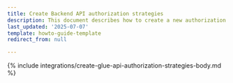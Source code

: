 ```yaml
---
title: Create Backend API authorization strategies
description: This document describes how to create a new authorization strategy for Backend API.
last_updated: '2025-07-07'
template: howto-guide-template
redirect_from: null

---
```


{% include integrations/create-glue-api-authorization-strategies-body.md %}
